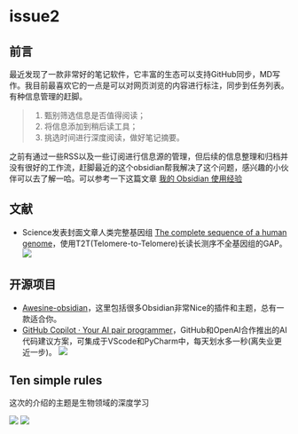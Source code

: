 # issue2
## 前言
最近发现了一款非常好的笔记软件，它丰富的生态可以支持GitHub同步，MD写作。我目前最喜欢它的一点是可以对网页浏览的内容进行标注，同步到任务列表。有种信息管理的赶脚。

> 1.  甄别筛选信息是否值得阅读； 
> 2. 将信息添加到稍后读工具；
> 3. 挑选时间进行深度阅读，做好笔记摘要。

之前有通过一些RSS以及一些订阅进行信息源的管理，但后续的信息整理和归档并没有很好的工作流，赶脚最近的这个obsidian帮我解决了这个问题，感兴趣的小伙伴可以去了解一哈。可以参考一下这篇文章 [我的 Obsidian 使用经验](https://catcoding.me/p/obsidian-for-programmer/)
## 文献
- Science发表封面文章人类完整基因组 [The complete sequence of a human genome](https://www.science.org/doi/10.1126/science.abj6987)，使用T2T(Telomere-to-Telomere)长读长测序不全基因组的GAP。
![](https://api.onedrive.com/v1.0/shares/s!AmHYnbBGuxuahCHymjwL-OOHEeVR/root/content)
## 开源项目
- [Awesine-obsidian](https://github.com/kmaasrud/awesome-obsidian)，这里包括很多Obsidian非常Nice的插件和主题，总有一款适合你。
- [GitHub Copilot · Your AI pair programmer](https://copilot.github.com/)，GitHub和OpenAI合作推出的AI代码建议方案，可集成于VScode和PyCharm中，每天划水多一秒(离失业更近一步)。
![](https://api.onedrive.com/v1.0/shares/s!AmHYnbBGuxuahCA0Zj2bXpCBx3UU/root/content)
## Ten simple rules
这次的介绍的主题是生物领域的深度学习

![](https://api.onedrive.com/v1.0/shares/s!AmHYnbBGuxuahB_CUWwzqFqs42Ul/root/content)
![](https://api.onedrive.com/v1.0/shares/s!AmHYnbBGuxuahB58UocG9MRm79rv/root/content)